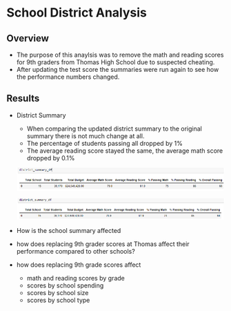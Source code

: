 # School District Analysis
## Overview
* The purpose of this anaylsis was to remove the math and reading scores for 9th graders from Thomas High School due to suspected cheating. 
* After updating the test score the summaries were run again to see how the performance numbers changed.
## Results
* District Summary
  - When comparing the updated district summary to the original summary there is not much change at all. 
  - The percentage of students passing all dropped by 1%
  - The average reading score stayed the same, the average math score dropped by 0.1%
  
   !["Original District Summary](Resources/District_Summary.png)
   
   ![Redone District Summary](Resources/District_Summary_Redone.png)
   
   
* How is the school summary affected
* how does replacing 9th grader scores at Thomas affect their performance compared to other schools?
* how does replacing 9th grade scores affect
  - math and reading scores by grade
  - scores by school spending
  - scores by school size
  - scores by school type
